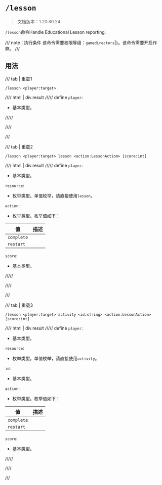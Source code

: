 # `/lesson`

> 文档版本：1.20.80.24

`/lesson`命令Handle Educational Lesson reporting.

/// note | 执行条件
该命令需要权限等级：`gamedirectors`|`1`。该命令需要开启作弊。
///

## 用法

/// tab | 重载1
```mcfunction
/lesson <player:target>
```

//// html | div.result
///// define
`player`: <!-- md:samp target -->

- 基本类型。


/////

////

///

/// tab | 重载2
```mcfunction
/lesson <player:target> lesson <action:LessonAction> [score:int]
```

//// html | div.result
///// define
`player`: <!-- md:samp target -->

- 基本类型。

`resource`: <!-- md:samp LessonType -->

- 枚举类型。单值枚举，请直接使用`lesson`。

`action`: <!-- md:samp LessonAction -->

- 枚举类型。枚举值如下：

|值|描述|
|---|---|
|`complete`||
|`restart`||


`score`: <!-- md:samp int -->

- 基本类型。


/////

////

///

/// tab | 重载3
```mcfunction
/lesson <player:target> activity <id:string> <action:LessonAction> [score:int]
```

//// html | div.result
///// define
`player`: <!-- md:samp target -->

- 基本类型。

`resource`: <!-- md:samp LessonActivityType -->

- 枚举类型。单值枚举，请直接使用`activity`。

`id`: <!-- md:samp string -->

- 基本类型。

`action`: <!-- md:samp LessonAction -->

- 枚举类型。枚举值如下：

|值|描述|
|---|---|
|`complete`||
|`restart`||


`score`: <!-- md:samp int -->

- 基本类型。


/////

////

///
